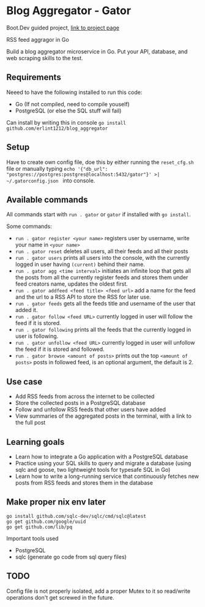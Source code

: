 # Blog Aggregator - Gator


Boot.Dev guided project, [link to project page](https://www.boot.dev/courses/build-blog-aggregator-golang)

RSS feed aggragor in Go

Build a blog aggregator microservice in Go. Put your API, database, and web scraping skills to the test.

## Requirements
Neeed to have the following installed to run this code:

* Go (If not compiled, need to compile youself)
* PostgreSQL (or else the SQL stuff will fail)

Can install by writing this in console `go install github.com/erlint1212/blog_aggregator`

## Setup

Have to create own config file, doe this by either running the `reset_cfg.sh` file or manually typing `echo '{"db_url": "postgres://postgres:postgres@localhost:5432/gator"}' >| ~/.gatorconfig.json
` into console.

## Available commands

All commands start with `run . gator` or `gator` if installed with `go install`.

Some commands:

* `run . gator register <your name>` registers user by username, write your name in `<your name>`
* `run . gator reset` deletes all users, all their feeds and all their posts
* `run . gator users` prints all users into the console, with the currently logged in user having `(current)` behind their name.
* `run . gator agg <time interval>` initiates an infinite loop that gets all the posts from all the currently register feeds and stores them under feed creators name, updates the oldest first.
* `run . gator addfeed <feed title> <feed url>` add a name for the feed and the url to a RSS API to store the RSS for later use.
* `run . gator feeds` gets all the feeds title and username of the user that added it.
* `run . gator follow <feed URL>` currently logged in user will follow the feed if it is stored.
* `run . gator following` prints all the feeds that the currently logged in user is following.
* `run . gator unfollow <feed URL>` currently logged in user will unfollow the feed if it is stored and followed.
* `run . gator browse <amount of posts>` prints out the top `<amount of posts>` posts in followed feed, <amount of posts> is an optional argument, the default is 2.


## Use case

* Add RSS feeds from across the internet to be collected
* Store the collected posts in a PostgreSQL database
* Follow and unfollow RSS feeds that other users have added
* View summaries of the aggregated posts in the terminal, with a link to the full post

## Learning goals

* Learn how to integrate a Go application with a PostgreSQL database
* Practice using your SQL skills to query and migrate a database (using sqlc and goose, two lightweight tools for typesafe SQL in Go)
* Learn how to write a long-running service that continuously fetches new posts from RSS feeds and stores them in the database

## Make proper nix env later

```
go install github.com/sqlc-dev/sqlc/cmd/sqlc@latest
go get github.com/google/uuid
go get github.com/lib/pq
```
Important tools used

* PostgreSQL
* sqlc (generate go code from sql query files)

## TODO

Config file is not properly isolated, add a proper Mutex to it so read/write
operations don't get screwed in the future.
